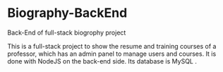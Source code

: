 # Biography-BackEnd
Back-End of full-stack biogrophy project

This is a full-stack project to show the resume and training courses of a professor, which has an admin panel to manage users and courses. It is done with NodeJS on the back-end side. Its database is MySQL .
